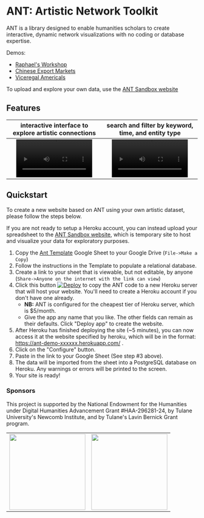 # ANT: Artistic Network Toolkit

ANT is a library designed to enable humanities scholars to create interactive, dynamic network visualizations with no coding or database expertise.

Demos:
- [Raphael's Workshop](http://artisticnetworktoolkit.org/)
- [Chinese Export Markets](https://ant-china-8056b1db5341.herokuapp.com/network/)
- [Viceregal Americals](https://ant-spain-a79dfce9f9cd.herokuapp.com/network/)

To upload and explore your own data, use the [ANT Sandbox website](https://ant-sandbox-22f7f5795405.herokuapp.com/)

## Features


interactive interface to explore artistic connections | search and filter by keyword, time, and entity type
:-: | :-:
<video src="https://github.com/user-attachments/assets/a881cb51-ffd4-4f50-82d5-8afde57a97d5.mp4" width="200"></video> | <video src="https://github.com/user-attachments/assets/c767f943-7c11-4e25-b64b-b684e1313769.mp4" width="200"></video>









## Quickstart

To create a new website based on ANT using your own artistic dataset, please follow the steps below.

If you are not ready to setup a Heroku account, you can instead upload your spreadsheet to the [ANT Sandbox website](https://ant-sandbox-22f7f5795405.herokuapp.com/), which is temporary site to host and visualize your data for exploratory purposes.

1. Copy the [Ant Template](https://docs.google.com/spreadsheets/d/1_8s2AoH53qPSzP2bNYMtFqfsp6Y8E91laCpQ9v83hYw/edit?usp=drive_link) Google Sheet to your Google Drive (`File->Make a Copy`)
2. Follow the instructions in the Template to populate a relational database.
3. Create a link to your sheet that is viewable, but not editable, by anyone (`Share->Anyone on the internet with the link can view`)
4. Click this button [![Deploy](https://www.herokucdn.com/deploy/button.svg)](https://heroku.com/deploy?template=https://github.com/tapilab/ant/tree/main) to copy the ANT code to a new Heroku server that will host your website. You'll need to create a Heroku account if you don't have one already.
    - **NB:** ANT is configured for the cheapest tier of Heroku server, which is $5/month.
    - Give the app any name that you like. The other fields can remain as their defaults. Click "Deploy app" to create the website.
5. After Heroku has finished deploying the site (~5 minutes), you can now access it at the website specified by heroku, which will be in the format: https://ant-demo-xxxxxx.herokuapp.com/ .
6. Click on the "Configure" button.
7. Paste in the link to your Google Sheet (See step #3 above).
8. The data will be imported from the sheet into a  PostgreSQL database on Heroku. Any warnings or errors will be printed to the screen.
9. Your site is ready!

### Sponsors

This project is supported by the National Endowment for the Humanities under Digital Humanities Advancement Grant #HAA-296281-24, by Tulane University's Newcomb Institute, and by Tulane's Lavin Bernick Grant program.

<table border=0>
  <tr>
    <td><img src="https://neh.gov/themes/gesso/images/logo-header.svg" width=200/></td>
    <td><img src="https://communications.tulane.edu/sites/default/files/pictures/TU.CTR_2c.png" width=200/></td>
  </tr>
</table>
